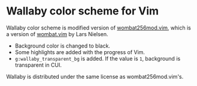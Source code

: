 Wallaby color scheme for Vim
============================

Wallaby color scheme is modified version of [wombat256mod.vim](http://www.vim.org/scripts/script.php?script_id=2465), which is a version of [wombat.vim](http://www.vim.org/scripts/script.php?script_id=1778) by Lars Nielsen.

- Background color is changed to black.
- Some highlights are added with the progress of Vim.
- `g:wallaby_transparent_bg` is added. If the value is `1`, background is transparent in CUI.

Wallaby is distributed under the same license as wombat256mod.vim's.
